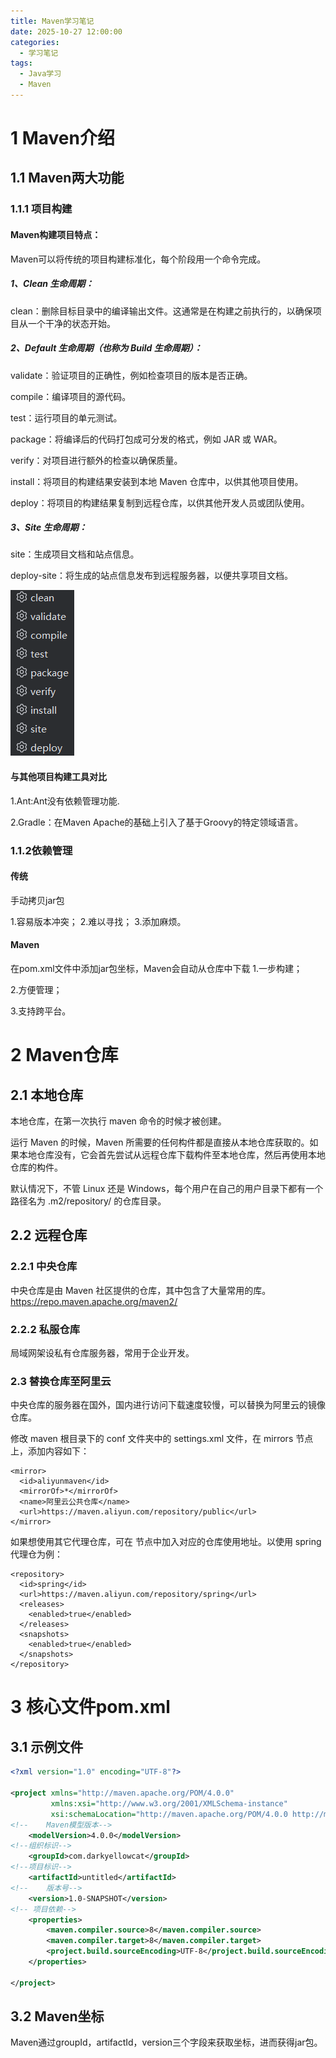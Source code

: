 ```yaml
---
title: Maven学习笔记
date: 2025-10-27 12:00:00
categories:
  - 学习笔记
tags:
  - Java学习
  - Maven
---
```


# 1 Maven介绍
## 1.1 Maven两大功能
### 1.1.1 项目构建
#### Maven构建项目特点：
Maven可以将传统的项目构建标准化，每个阶段用一个命令完成。
##### 1、Clean 生命周期：

clean：删除目标目录中的编译输出文件。这通常是在构建之前执行的，以确保项目从一个干净的状态开始。
##### 2、Default 生命周期（也称为 Build 生命周期）：

validate：验证项目的正确性，例如检查项目的版本是否正确。

compile：编译项目的源代码。

test：运行项目的单元测试。

package：将编译后的代码打包成可分发的格式，例如 JAR 或 WAR。

verify：对项目进行额外的检查以确保质量。

install：将项目的构建结果安装到本地 Maven 仓库中，以供其他项目使用。

deploy：将项目的构建结果复制到远程仓库，以供其他开发人员或团队使用。

##### 3、Site 生命周期：

site：生成项目文档和站点信息。

deploy-site：将生成的站点信息发布到远程服务器，以便共享项目文档。

![alt text](image-2.png)

#### 与其他项目构建工具对比
1.Ant:Ant没有依赖管理功能.

2.Gradle：在Maven Apache的基础上引入了基于Groovy的特定领域语言。
### 1.1.2依赖管理
#### 传统
手动拷贝jar包

1.容易版本冲突；
2.难以寻找；
3.添加麻烦。
#### Maven
在pom.xml文件中添加jar包坐标，Maven会自动从仓库中下载
1.一步构建；

2.方便管理；

3.支持跨平台。

# 2 Maven仓库
## 2.1 本地仓库
本地仓库，在第一次执行 maven 命令的时候才被创建。

运行 Maven 的时候，Maven 所需要的任何构件都是直接从本地仓库获取的。如果本地仓库没有，它会首先尝试从远程仓库下载构件至本地仓库，然后再使用本地仓库的构件。

默认情况下，不管 Linux 还是 Windows，每个用户在自己的用户目录下都有一个路径名为 .m2/repository/ 的仓库目录。

## 2.2 远程仓库
### 2.2.1 中央仓库
 中央仓库是由 Maven 社区提供的仓库，其中包含了大量常用的库。
 https://repo.maven.apache.org/maven2/

### 2.2.2 私服仓库
局域网架设私有仓库服务器，常用于企业开发。

### 2.3 替换仓库至阿里云
中央仓库的服务器在国外，国内进行访问下载速度较慢，可以替换为阿里云的镜像仓库。

修改 maven 根目录下的 conf 文件夹中的 settings.xml 文件，在 mirrors 节点上，添加内容如下：

```
<mirror>
  <id>aliyunmaven</id>
  <mirrorOf>*</mirrorOf>
  <name>阿里云公共仓库</name>
  <url>https://maven.aliyun.com/repository/public</url>
</mirror>
```

如果想使用其它代理仓库，可在 <repositories></repositories> 节点中加入对应的仓库使用地址。以使用 spring 代理仓为例：

```
<repository>
  <id>spring</id>
  <url>https://maven.aliyun.com/repository/spring</url>
  <releases>
    <enabled>true</enabled>
  </releases>
  <snapshots>
    <enabled>true</enabled>
  </snapshots>
</repository>
```

# 3 核心文件pom.xml
## 3.1 示例文件
```pom.xml
<?xml version="1.0" encoding="UTF-8"?>

<project xmlns="http://maven.apache.org/POM/4.0.0"
         xmlns:xsi="http://www.w3.org/2001/XMLSchema-instance"
         xsi:schemaLocation="http://maven.apache.org/POM/4.0.0 http://maven.apache.org/xsd/maven-4.0.0.xsd">
<!--    Maven模型版本-->
    <modelVersion>4.0.0</modelVersion>
<!--组织标识-->
    <groupId>com.darkyellowcat</groupId>
<!--项目标识-->
    <artifactId>untitled</artifactId>
<!--    版本号-->
    <version>1.0-SNAPSHOT</version>
<!-- 项目依赖-->
    <properties>
        <maven.compiler.source>8</maven.compiler.source>
        <maven.compiler.target>8</maven.compiler.target>
        <project.build.sourceEncoding>UTF-8</project.build.sourceEncoding>
    </properties>

</project>
```
## 3.2 Maven坐标
Maven通过groupId，artifactId，version三个字段来获取坐标，进而获得jar包。